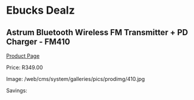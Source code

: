 
# Ebucks Dealz
## Astrum Bluetooth Wireless FM Transmitter + PD Charger - FM410
[Product Page](https://www.ebucks.com/web/shop/productSelected.do?prodId=1207232411&catId=1207273786)

Price: R349.00

Image: /web/cms/system/galleries/pics/prodimg/410.jpg

Savings: 


	